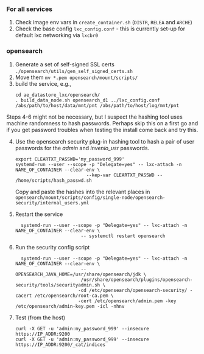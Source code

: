 ### For all services
1. Check image env vars in `create_container.sh` (`DISTR`, `RELEA` and `ARCHE`)
2. Check the base config `lxc_config.conf` - this is currently set-up for default lxc networking via `lxcbr0`

### opensearch
1. Generate a set of self-signed SSL certs `./opensearch/utils/gen_self_signed_certs.sh`
2. Move them `mv *.pem opensearch/mount/scripts/`
3. build the service, e.g., 
   ```
   cd ae_datastore_lxc/opensearch/
   . build_data_node.sh opensearch_d1 ../lxc_config.conf /abs/path/to/host/data/mnt/pnt /abs/path/to/host/log/mnt/pnt
   ```
Steps 4-6 might not be necessary, but I suspect the hashing tool uses machine randomness to hash passwords. Perhaps skip this on a first
   go and if you get password troubles when testing the install come back and try this.

4. Use the opensearch security
   plug-in hashing tool to hash a pair of user passwords for the *admin* and *invenio_usr*
   passwords.
   ```
   export CLEARTXT_PASSWD='my_password_999'
   systemd-run --user --scope -p "Delegate=yes" -- lxc-attach -n NAME_OF_CONTAINER --clear-env \
                             --kep-var CLEARTXT_PASSWD -- /home/scripts/hash_passwd.sh
   ```
   Copy and paste the hashes into the relevant places in `opensearch/mount/scripts/config/single-node/opensearch-security/internal_users.yml` 

5. Restart the service
   ```
     systemd-run --user --scope -p "Delegate=yes" -- lxc-attach -n NAME_OF_CONTAINER --clear-env \
                           -- systemctl restart opensearch
   ```

6. Run the security config script
   ```
     systemd-run --user --scope -p "Delegate=yes" -- lxc-attach -n NAME_OF_CONTAINER --clear-env \
                           -- OPENSEARCH_JAVA_HOME=/usr/share/opensearch/jdk \
                           /usr/share/opensearch/plugins/opensearch-security/tools/securityadmin.sh \
                          -cd /etc/opensearch/opensearch-security/ -cacert /etc/opensearch/root-ca.pem \
                          -cert /etc/opensearch/admin.pem -key /etc/opensearch/admin-key.pem -icl -nhnv

   ```
7.  Test (from the host)
    ```
    curl -X GET -u 'admin:my_password_999' --insecure https://IP_ADDR:9200
    curl -X GET -u 'admin:my_password_999' --insecure https://IP_ADDR:9200/_cat/indices
    ```
   
